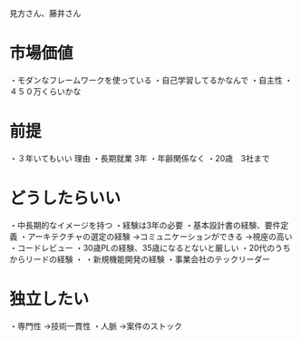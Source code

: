 見方さん、藤井さん

# 市場価値
・モダンなフレームワークを使っている
・自己学習してるかなんで
・自主性
・４５０万くらいかな

# 前提
・３年いてもいい
理由
・長期就業 3年
・年齢関係なく 
・20歳　3社まで

# どうしたらいい
・中長期的なイメージを持つ
・経験は3年の必要
・基本設計書の経験、要件定義
・アーキテクチャの選定の経験
→コミュニケーションができる
→視座の高い
・コードレビュー
・30歳PLの経験、35歳になるとないと厳しい
・20代のうちからリードの経験
・
・新規機能開発の経験
・事業会社のテックリーダー

# 独立したい
・専門性
→技術一貫性
・人脈
→案件のストック


